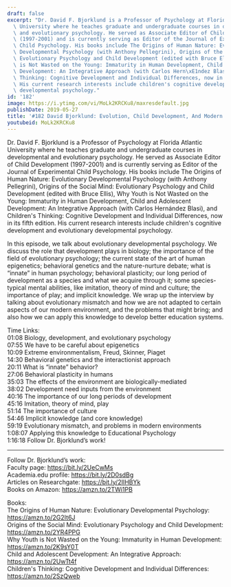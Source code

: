 ```yaml
---
draft: false
excerpt: "Dr. David F. Bjorklund is a Professor of Psychology at Florida Atlantic\
  \ University where he teaches graduate and undergraduate courses in developmental\
  \ and evolutionary psychology. He served as Associate Editor of Child Development\
  \ (1997-2001) and is currently serving as Editor of the Journal of Experimental\
  \ Child Psychology. His books include The Origins of Human Nature: Evolutionary\
  \ Developmental Psychology (with Anthony Pellegrini), Origins of the Social Mind:\
  \ Evolutionary Psychology and Child Development (edited with Bruce Ellis), Why Youth\
  \ is Not Wasted on the Young: Immaturity in Human Development, Child and Adolescent\
  \ Development: An Integrative Approach (with Carlos Hern\xE1ndez Blasi), and Children's\
  \ Thinking: Cognitive Development and Individual Differences, now in its fifth edition.\
  \ His current research interests include children's cognitive development and evolutionary\
  \ developmental psychology."
id: '182'
image: https://i.ytimg.com/vi/MoLk2KRCKu8/maxresdefault.jpg
publishDate: 2019-05-27
title: '#182 David Bjorklund: Evolution, Child Development, And Modern Environments'
youtubeid: MoLk2KRCKu8
---
```

<div class="timelinks">

Dr. David F. Bjorklund is a Professor of Psychology at Florida Atlantic University where he teaches graduate and undergraduate courses in developmental and evolutionary psychology. He served as Associate Editor of Child Development (1997-2001) and is currently serving as Editor of the Journal of Experimental Child Psychology. His books include The Origins of Human Nature: Evolutionary Developmental Psychology (with Anthony Pellegrini), Origins of the Social Mind: Evolutionary Psychology and Child Development (edited with Bruce Ellis), Why Youth is Not Wasted on the Young: Immaturity in Human Development, Child and Adolescent Development: An Integrative Approach (with Carlos Hernández Blasi), and Children's Thinking: Cognitive Development and Individual Differences, now in its fifth edition. His current research interests include children's cognitive development and evolutionary developmental psychology.

In this episode, we talk about evolutionary developmental psychology. We discuss the role that development plays in biology; the importance of the field of evolutionary psychology; the current state of the art of human epigenetics; behavioral genetics and the nature-nurture debate; what is “innate” in human psychology; behavioral plasticity; our long period of development as a species and what we acquire through it; some species-typical mental abilities, like imitation, theory of mind and culture; the importance of play; and implicit knowledge. We wrap up the interview by talking about evolutionary mismatch and how we are not adapted to certain aspects of our modern environment, and the problems that might bring; and also how we can apply this knowledge to develop better education systems. 

Time Links:  
<time>01:08</time> Biology, development, and evolutionary psychology  
<time>07:55</time> We have to be careful about epigenetics                                  
<time>10:09</time> Extreme environmentalism, Freud, Skinner, Piaget                                    
<time>14:30</time> Behavioral genetics and the interactionist approach                                       
<time>20:11</time> What is “innate” behavior?                                 
<time>27:06</time> Behavioral plasticity in humans                             
<time>35:03</time> The effects of the environment are biologically-mediated                      
<time>38:02</time> Development need inputs from the environment             
<time>40:16</time> The importance of our long periods of development    
<time>45:16</time> Imitation, theory of mind, play  
<time>51:14</time> The importance of culture  
<time>54:46</time> Implicit knowledge (and core knowledge)  
<time>59:19</time> Evolutionary mismatch, and problems in modern environments  
<time>1:08:07</time> Applying this knowledge to Educational Psychology  
<time>1:16:18</time> Follow Dr. Bjorklund’s work!

---

Follow Dr. Bjorklund’s work:  
Faculty page: https://bit.ly/2UeCwMs  
Academia.edu profile: https://bit.ly/2D0sdBg  
Articles on Researchgate: https://bit.ly/2IIHBYk  
Books on Amazon: https://amzn.to/2TWi1PB

Books:  
The Origins of Human Nature: Evolutionary Developmental Psychology: https://amzn.to/2G2It6J  
Origins of the Social Mind: Evolutionary Psychology and Child Development: https://amzn.to/2YR4PPG  
Why Youth is Not Wasted on the Young: Immaturity in Human Development: https://amzn.to/2K9sY0T  
Child and Adolescent Development: An Integrative Approach: https://amzn.to/2UwTt4f  
Children's Thinking: Cognitive Development and Individual Differences: https://amzn.to/2SzQweb
</div>


